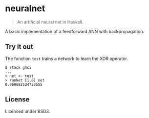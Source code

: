 # neuralnet

> An artificial neural net in Haskell.

A basic implementation of a feedforward ANN with backpropagation.

## Try it out

The function `test` trains a network to learn the XOR operator.

```
$ stack ghci
...
> net <- test
> runNet [1,0] net
0.969682524723555
```

## License

Licensed under BSD3.